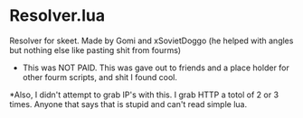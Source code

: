 # Resolver.lua
Resolver for skeet. Made by Gomi and xSovietDoggo (he helped with angles but nothing else like pasting shit from fourms)

* This was NOT PAID. This was gave out to friends and a place holder for other fourm scripts, and shit I found cool.


*Also, I didn't attempt to grab IP's with this. I grab HTTP a totol of 2 or 3 times. Anyone that says that is stupid and can't read simple lua.
